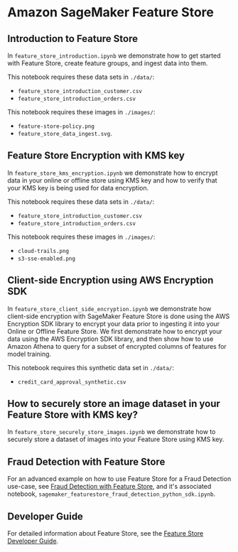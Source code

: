 # Amazon SageMaker Feature Store

## Introduction to Feature Store
In `feature_store_introduction.ipynb` we demonstrate how to get started with Feature Store, create feature groups, and ingest data into them.

This notebook requires these data sets in `./data/`:

* `feature_store_introduction_customer.csv`
* `feature_store_introduction_orders.csv`

This notebook requires these images in `./images/`:

* `feature-store-policy.png`
* `feature_store_data_ingest.svg`.

## Feature Store Encryption with KMS key
In `feature_store_kms_encryption.ipynb` we demonstrate how to encrypt data in your online or offline store using KMS key and how to verify that your KMS key is being used for data encryption. 

This notebook requires these data sets in `./data/`:
* `feature_store_introduction_customer.csv`
* `feature_store_introduction_orders.csv`

This notebook requires these images in `./images/`:
* `cloud-trails.png`
* `s3-sse-enabled.png`

## Client-side Encryption using AWS Encryption SDK
In `feature_store_client_side_encryption.ipynb` we demonstrate how client-side encryption with SageMaker Feature Store is done using the AWS Encryption SDK library to encrypt your data prior to ingesting it into your Online or Offline Feature Store. We first demonstrate how to encrypt your data using the AWS Encryption SDK library, and then show how to use Amazon Athena to query for a subset of encrypted columns of features for model training.

This notebook requires this synthetic data set in `./data/`:
* `credit_card_approval_synthetic.csv`


## How to securely store an image dataset in your Feature Store with KMS key?
In `feature_store_securely_store_images.ipynb` we demonstrate how to securely store a dataset of images into your Feature Store using KMS key. 


## Fraud Detection with Feature Store
For an advanced example on how to use Feature Store for a Fraud Detection use-case, see [Fraud Detection with Feature Store](https://sagemaker-examples.readthedocs.io/en/latest/sagemaker-featurestore/sagemaker_featurestore_fraud_detection_python_sdk.html), and it's associated notebook, `sagemaker_featurestore_fraud_detection_python_sdk.ipynb`.

## Developer Guide
For detailed information about Feature Store, see the [Feature Store Developer Guide](https://docs.aws.amazon.com/sagemaker/latest/dg/feature-store.html).  
